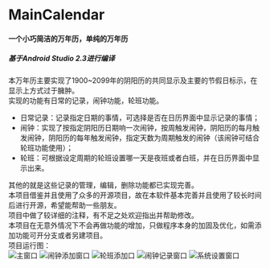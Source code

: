 # MainCalendar
#### 一个小巧简洁的万年历，单纯的万年历

##### 基于Android Studio 2.3进行编译
本万年历主要实现了1900~2099年的阴阳历的共同显示及主要的节假日标示，在显示上方式过于臃肿。<br />
实现的功能有日常的记录，闹钟功能，轮班功能。
- 日常记录：记录指定日期的事情，可选择是否在日历界面中显示记录的事情；
- 闹钟：实现了按指定阴阳历日期响一次闹钟，按周触发闹钟，阴阳历的每月触发闹钟，阴阳历的每年触发闹钟，指定天数为周期触发的闹钟（该闹钟可结合轮班功能使用）；
- 轮班：可根据设定周期的轮班设置哪一天是夜班或者白班，并在日历界面中显示出来。

其他的就是这些记录的管理，编辑，删除功能都已实现完善。<br />
本项目借鉴并且使用了众多的开源项目，故在本软件基本完善并且使用了较长时间后进行开源，希望能帮助一些朋友。<br />
项目中做了较详细的注释，有不足之处欢迎指出并帮助修改。<br />
本项目在无意外情况下不会再做功能的增加，只做程序本身的加固及优化，如需添加功能可开分支或者另建项目。<br />
项目运行图：<br />
![主窗口](https://github.com/mainh/MainCalendar/blob/master/doc/screenshot/0.jpg "主窗口")
![闹钟添加窗口](https://github.com/mainh/MainCalendar/blob/master/doc/screenshot/1.jpg "闹钟添加窗口")
![轮班添加口](https://github.com/mainh/MainCalendar/blob/master/doc/screenshot/2.jpg "轮班添加窗口")
![闹钟记录窗口](https://github.com/mainh/MainCalendar/blob/master/doc/screenshot/3.jpg "闹钟记录窗口")
![系统设置窗口](https://github.com/mainh/MainCalendar/blob/master/doc/screenshot/4.jpg "系统设置窗口")

